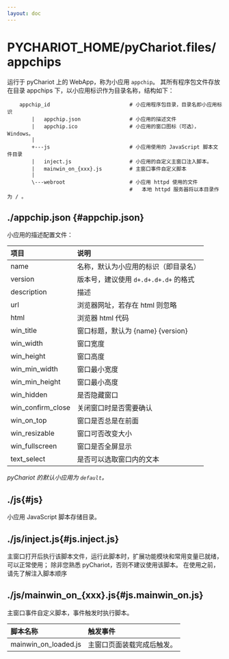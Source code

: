 ```yaml
---
layout: doc
---
```


# PYCHARIOT_HOME/pyChariot.files/appchips

运行于 pyChariot 上的 WebApp，称为小应用 `appchip`。
其所有程序包文件存放在目录 appchips 下，以小应用标识作为目录名称，结构如下：

```text
    appchip_id                          # 小应用程序包目录，目录名即小应用标识
        |   appchip.json                # 小应用的描述文件
        |   appchip.ico                 # 小应用的窗口图标（可选），Windows。
        |
        +---js                          # 小应用使用的 JavaScript 脚本文件目录
        |   inject.js                   # 小应用的自定义主窗口注入脚本。
        |   mainwin_on_{xxx}.js         # 主窗口事件自定义脚本
        |
        \---webroot                     # 小应用 httpd 使用的文件
                                        #   本地 httpd 服务器将以本目录作为 / 。
```

[//]: # (        |   \--- hotkeys                # 系统级热键脚本目录：)

[//]: # (        |           f1.js               #    热键 f1 对应的脚本；)

[//]: # (        |           ctrl+f1.js          #    热键 ctrl+f1 对应的脚本；)

[//]: # (        |           ... ...)

## ./appchip.json {#appchip.json}

小应用的描述配置文件：

| 项目                | 说明                            |
|:------------------|:------------------------------|
| name              | 名称，默认为小应用的标识（即目录名）            |
| version           | 版本号，建议使用 `d+.d+.d+.d+` 的格式    |
| description       | 描述                            |
| url               | 浏览器网址，若存在 html 则忽略            |
| html              | 浏览器 html 代码                   |
| win_title         | 窗口标题，默认为 \{name\} \{version\} |
| win_width         | 窗口宽度                          |
| win_height        | 窗口高度                          |
| win_min_width     | 窗口最小宽度                        |
| win_min_height    | 窗口最小高度                        |
| win_hidden        | 是否隐藏窗口                        |
| win_confirm_close | 关闭窗口时是否需要确认                   |
| win_on_top        | 窗口是否总是在前面                     |
| win_resizable     | 窗口可否改变大小                      |
| win_fullscreen    | 窗口是否全屏显示                      |
| text_select       | 是否可以选取窗口内的文本                  |

*pyChariot 的默认小应用为 `default`。*

## ./js{#js}

小应用 JavaScript 脚本存储目录。

## ./js/inject.js{#js.inject.js}

主窗口打开后执行该脚本文件，运行此脚本时，扩展功能模块和常用变量已就绪，可以正常使用；
除非您熟悉 pyChariot，否则不建议使用该脚本。
在使用之前，请先了解注入脚本顺序

## ./js/mainwin_on_\{xxx\}.js{#js.mainwin_on.js}

主窗口事件自定义脚本，事件触发时执行脚本。

| 脚本名称                 | 触发事件          |
|:---------------------|:--------------|
| mainwin_on_loaded.js | 主窗口页面装载完成后触发。 |

[//]: # (| mainwin_on_shown.js | |)

[//]: # (## ./js/hotkeys{#js.hotkeys})

[//]: # ()

[//]: # (hotkeys 目录下存放系统级热键定义，以热键的按键为文件名，当热键被按下时，在主窗口内执行其中的脚本代码；)

[//]: # (*嗯……本来想叫 “appclip”的，打错了……不过无论是 “薯片”还是 “芯片”，我都喜欢，就叫 `appchip` 吧 :&#41;*)
